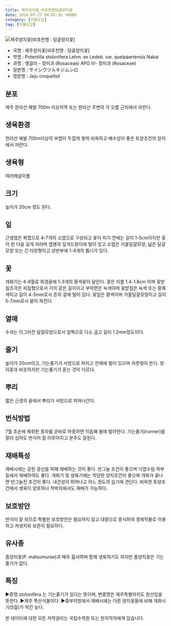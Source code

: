 ```yaml
---
title: 제주양지꽃_비추천명덩굴양지꽃
date: 2024-07-27 04:01:32 +0800
category: [식물도감]
tag: [식물도감]
---
```




![제주양지꽃[비추천명 : 덩굴양지꽃]](/fileUpload/plants/basic/Rosaceae/Potentilla/13441/1_th2.JPG)
- 국명 : 제주양지꽃[비추천명 : 덩굴양지꽃]
- 학명 : Potentilla stolonifera Lehm. ex Ledeb. var. quelpaertensis Nakai
- 과명 : 앵글러 - 장미과 (Rosaceae) APG Ⅳ- 장미과 (Rosaceae)
- 일본명 : サイシウツルキジムシロ
- 영문명 : Jeju cinquefoil


## 분포
제주 한라산 해발 700m 이상지역 또는 한라산 주변의 각 오름 근처에서 자란다.
## 생육환경
한라산 해발 700m이상의 부엽이 두껍게 쌓여 비옥하고 배수성이 좋은 토양조건의 양지에서 자란다.
## 생육형
여러해살이풀
## 크기
높이가 20cm 정도 된다.
## 잎
근생엽은 복엽으로 4-7개의 소엽으로 구성되고 꽃이 피기 전에는 길이 1-5cm이지만 꽃이 핀 다음 길게 자라며 엽병과 잎겨드랑이에 털이 있고 소엽은 거꿀달걀모양, 넓은 달걀모양 또는 긴 타원형이고 상반부에 1-4개의 톱니가 있다.
## 꽃
개화기는 4-6월로 화경끝에 1-3개의 황색꽃이 달린다. 꽃은 지름 1.4-1.8cm 이며 꽃받침조각은 피침형으로서 거의 같은 길이이고 부악편은 녹색이며 꽃받침은 녹색 또는 황록색이고 길이 4-5mm로서 흔히 겉에 털이 있다. 꽃잎은 황색이며 거꿀달걀모양이고 길이 5-7mm로서 끝이 파진다.
## 열매
수과는 이그러진 달걀모양으로서 앞쪽으로 다소 굽고 길이 1.2mm정도이다.
## 줄기
높이가 20cm이고, 기는줄기가 사방으로 퍼지고 전체에 털이 있으며 자줏빛이 돈다. 양지꽃과 비슷하지만 기는줄기가 돋는 것이 다르다.
## 뿌리
짧은 근경의 끝에서 뿌리가 사방으로 퍼져나간다.
## 번식방법
7월 초순에 채취한 종자를 곧바로 파종하면 이듬해 봄에 발아한다. 기는줄기(runner)를 잘라 심어도 번식이 잘 이루어지고 분주도 잘된다.
## 재배특성
재배시에는 강한 광선을 피해 재배하는 것이 좋다. 반그늘 조건이 좋으며 낙엽수림 하부 등에서 재배하여도 좋다. 개화기 및 생육기에는 적당한 양지조건이 좋으며 개화가 끝나면 반그늘진 조건이 좋다. 내건성이 뛰어나고 어느 정도의 습기에 견딘다. 비옥한 토양조건에서 생육이 양호하나 척박지에서도 재배가 가능하다.
## 보호방안
번식이 잘 되므로 특별한 보호방안은 필요하지 않고 대량으로 증식하여 경제작물로 이용하고 자생지외 보존이 필요하다.
## 유사종
좀양지꽃(P. matsumurae)과 매우 흡사하며 함께 생육하기도 하지만 좀양지꽃은 기는줄기가 없다.
## 특징
▶종명 stolonifera 는 기는줄기가 있다는 뜻이며, 변종명은 제주특별자치도 원산임을 뜻한다. ▶제주 특산식물이다. ▶중부지방에서 재배시에는 다른 양지꽃들에 비해 개화시기(5월)가 약간 늦다.






본 데이터에 대한 모든 저작권리는 국립수목원 또는 원저작자에게 있습니다.
